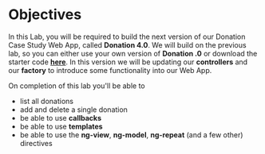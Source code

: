 
# Objectives

In this Lab, you will be required to build the next version of our Donation Case Study Web App, called **Donation 4.0**.  We will build on the previous lab, so you can either use your own version of **Donation .0** or download the starter code **[here](../zips/donationweb-1.0.solution.zip)**. In this version we will be updating our **controllers** and our **factory** to introduce some functionality into our Web App.  

On completion of this lab you'll be able to

* list all donations 
* add and delete a single donation
* be able to use **callbacks**
* be able to use **templates** 
* be able to use the **ng-view**, **ng-model**, **ng-repeat** (and a few other) directives


